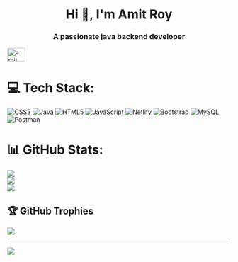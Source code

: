 <h1 align="center">Hi 👋, I'm Amit Roy</h1>
<h3 align="center">A passionate java backend developer</h3>
<p align="left">
<a href="https://linkedin.com/in/amit roy" target="blank"><img align="center" src="https://raw.githubusercontent.com/rahuldkjain/github-profile-readme-generator/master/src/images/icons/Social/linked-in-alt.svg" alt="amit roy" height="30" width="40" /></a>
</p>

# 💻 Tech Stack:
![CSS3](https://img.shields.io/badge/css3-%231572B6.svg?style=for-the-badge&logo=css3&logoColor=white) ![Java](https://img.shields.io/badge/java-%23ED8B00.svg?style=for-the-badge&logo=java&logoColor=white) ![HTML5](https://img.shields.io/badge/html5-%23E34F26.svg?style=for-the-badge&logo=html5&logoColor=white) ![JavaScript](https://img.shields.io/badge/javascript-%23323330.svg?style=for-the-badge&logo=javascript&logoColor=%23F7DF1E) ![Netlify](https://img.shields.io/badge/netlify-%23000000.svg?style=for-the-badge&logo=netlify&logoColor=#00C7B7) ![Bootstrap](https://img.shields.io/badge/bootstrap-%23563D7C.svg?style=for-the-badge&logo=bootstrap&logoColor=white) ![MySQL](https://img.shields.io/badge/mysql-%2300f.svg?style=for-the-badge&logo=mysql&logoColor=white) ![Postman](https://img.shields.io/badge/Postman-FF6C37?style=for-the-badge&logo=postman&logoColor=white)
# 📊 GitHub Stats:
![](https://github-readme-stats.vercel.app/api?username=Amit0841&theme=dark&hide_border=false&include_all_commits=false&count_private=false)<br/>
![](https://github-readme-streak-stats.herokuapp.com/?user=Amit0841&theme=dark&hide_border=false)<br/>
![](https://github-readme-stats.vercel.app/api/top-langs/?username=Amit0841&theme=dark&hide_border=false&include_all_commits=false&count_private=false&layout=compact)

## 🏆 GitHub Trophies
![](https://github-profile-trophy.vercel.app/?username=Amit0841&theme=radical&no-frame=false&no-bg=true&margin-w=4)

---
[![](https://visitcount.itsvg.in/api?id=Amit0841&icon=0&color=0)](https://visitcount.itsvg.in)

<!-- Proudly created with GPRM ( https://gprm.itsvg.in ) -->
